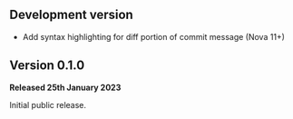 ## Development version

- Add syntax highlighting for diff portion of commit message (Nova 11+)

## Version 0.1.0

**Released 25th January 2023**

Initial public release.
